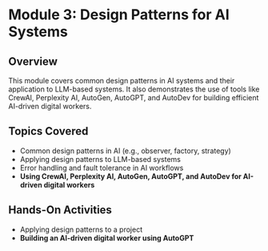 # Module 3: Design Patterns for AI Systems

## Overview
This module covers common design patterns in AI systems and their application to LLM-based systems. It also demonstrates the use of tools like CrewAI, Perplexity AI, AutoGen, AutoGPT, and AutoDev for building efficient AI-driven digital workers.

## Topics Covered
- Common design patterns in AI (e.g., observer, factory, strategy)
- Applying design patterns to LLM-based systems
- Error handling and fault tolerance in AI workflows
- **Using CrewAI, Perplexity AI, AutoGen, AutoGPT, and AutoDev for AI-driven digital workers**

## Hands-On Activities
- Applying design patterns to a project
- **Building an AI-driven digital worker using AutoGPT**